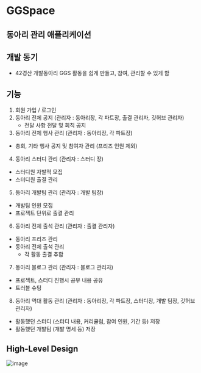 # GGSpace
동아리 관리 애플리케이션
---
## 개발 동기
- 42경산 개발동아리 GGS 활동을 쉽게 만들고, 참여, 관리할 수 있게 함

## 기능
1. 회원 가입 / 로그인
2. 동아리 전체 공지 (관리자 : 동아리장, 각 파트장, 출결 관리자, 깃허브 관리자)
   - 전달 사항 전달 및 회칙 공지
3. 동아리 전체 행사 관리 (관리자 : 동아리장, 각 파트장)
  - 총회, 기타 행사 공지 및 참여자 관리 (프리즈 인원 제외)
4. 동아리 스터디 관리  (관리자 : 스터디 장)
  - 스터디원 자발적 모집
  - 스터디원 출결 관리
5. 동아리 개발팀 관리 (관리자 : 개발 팀장)
  - 개발팀 인원 모집
  - 프로젝트 단위로 출결 관리
6. 동아리 전체 출석 관리 (관리자 : 출결 관리자)
  - 동아리 프리즈 관리
  - 동아리 전체 출석 관리
    - 각 활동 출결 추합
7. 동아리 블로그 관리 (관리자 : 블로그 관리자)
  - 프로젝트, 스터디 진행시 공부 내용 공유
  - 트러블 슈팅
8. 동아리 역대 활동 관리 (관리자 : 동아리장, 각 파트장, 스터디장, 개발 팀장, 깃허브 관리자)
  - 활동했던 스터디 (스터디 내용, 커리큘럼, 참여 인원, 기간 등) 저장
  - 활동했던 개발팀 (개발 명세 등) 저장

## High-Level Design
![image](https://github.com/user-attachments/assets/8586853d-3439-4cd3-a459-edfcd5766c7a)
